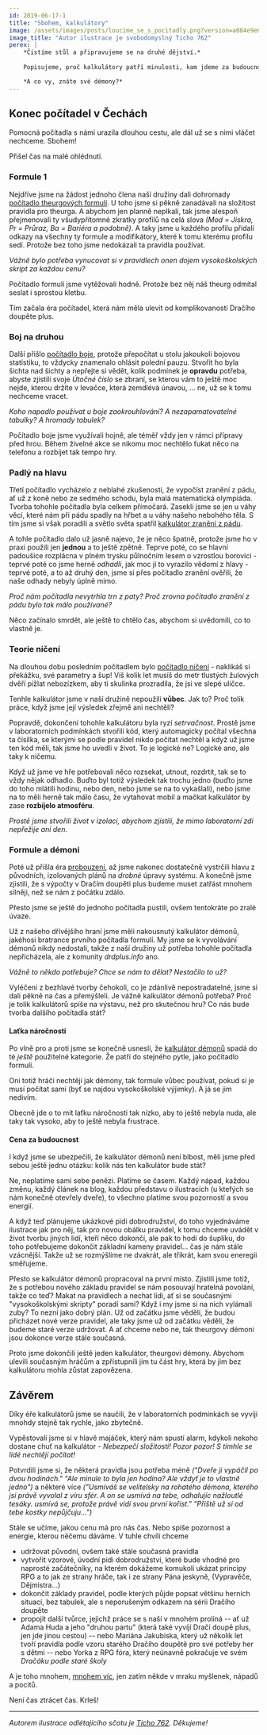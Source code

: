 ```yaml
---
id: 2019-06-17-1
title: "Sbohem, kalkulátory"
image: /assets/images/posts/loucime_se_s_pocitadly.png?version=a084e9e08b0006106ac67928ef6db771
image_title: "Autor ilustrace je svobodomyslný Ticho 762"
perex: |
    *Čistíme stůl a připravujeme se na druhé dějství.*
    
    Popisujeme, proč kalkulátory patří minulosti, kam jdeme za budoucností Dračího doupěte plus a jak vzácný je čas na práci.

    *A co vy, znáte své démony?*
---
```


## Konec počítadel v Čechách

Pomocná počítadla s námi urazila dlouhou cestu, ale dál už se s nimi vláčet nechceme. Sbohem!

Přišel čas na malé ohlédnutí.

### Formule 1

Nejdříve jsme na žádost jednoho člena naší družiny dali dohromady [počítadlo theurgových formulí](https://formule.theurg.drdplus.info/). U toho jsme si pěkně zanadávali na složitost pravidla pro theurga. A abychom jen planně neplkali, tak jsme alespoň přejmenovali ty všudypřítomné zkratky profilů na celá slova *(Mod = Jiskra, Pr = Průraz, Ba = Bariéra a podobně)*.
A taky jsme u každého profilu přidali odkazy na všechny ty formule a modifikátory, které k tomu kterému profilu sedí. Protože bez toho jsme nedokázali ta pravidla používat.

*Vážně bylo potřeba vynucovat si v pravidlech onen dojem vysokoškolských skript za každou cenu?*

Počítadlo formulí jsme vytěžovali hodně. Protože bez něj náš theurg odmítal seslat i sprostou kletbu.

Tím začala éra počítadel, která nám měla ulevit od komplikovanosti Dračího doupěte plus.

### Boj na druhou

Další přišlo [počítadlo boje](https://boj.drdplus.info/), protože přepočítat u stolu jakoukoli bojovou statistiku, to vždycky znamenalo ohlásit polední pauzu. Stvořit ho byla šichta nad šichty a nepřejte si vědět, kolik podmínek je **opravdu** potřeba, abyste zjistili svoje *Útočné číslo* se zbraní, se kterou vám to ještě moc nejde, kterou držíte v levačce, která zemdlévá únavou, ... ne, už se k tomu nechceme vracet.

*Koho napadlo používat u boje zaokrouhlování? A nezapamatovatelné tabulky? A hromady tabulek?*

Počítadlo boje jsme využívali hojně, ale téměř vždy jen v rámci přípravy před hrou. Během živelné akce se nikomu moc nechtělo ťukat něco na telefonu a rozbíjet tak tempo hry.

### Padlý na hlavu

Třetí počítadlo vycházelo z neblahé zkušenosti, že vypočíst zranění z pádu, ať už z koně nebo ze sedmého schodu, byla malá matematická olympiáda.
Tvorba tohohle počítadla byla celkem přímočará. Zasekli jsme se jen u váhy věcí, které nám při pádu spadly na hřbet a u váhy našeho nebohého těla. S tím jsme si však poradili a světlo světa spatřil [kalkulátor zranění z pádu](https://pad.drdplus.info/).

A tohle počítadlo dalo už jasně najevo, že je něco špatně, protože jsme ho v praxi použili jen **jednou** a to ještě zpětně. Teprve poté, co se hlavní padoušice rozplácna v plném trysku půlnočním lesem o vzrostlou borovici - teprvé poté co jsme herně *odhadli*, jak moc jí to vyrazilo vědomí z hlavy - teprvé poté, a to až druhý den, jsme si přes počítadlo zranění ověřili, že naše odhady nebyly úplně mimo.

*Proč nám počítadla nevytrhla trn z paty? Proč zrovna počítadlo zranění z pádu bylo tak málo používané?*

Něco začínalo smrdět, ale ještě to chtělo čas, abychom si uvědomili, co to vlastně je.

### Teorie ničení

Na dlouhou dobu posledním počítadlem bylo [počítadlo ničení](https://niceni.drdplus.info/) - naklikáš si překážku, své parametry a šup! Víš kolik let musíš do metr tlustých žulových dvěří pižlat nebozízkem, aby ti skulinka prozradila, že jsi ve slepé uličce.

Tenhle kalkulátor jsme v naší družině nepoužili **vůbec**. Jak to? Proč tolik práce, když jsme její výsledek zřejmě ani nechtěli? 

Popravdě, dokončení tohohle kalkulátoru byla ryzí *setrvačnost*. Prostě jsme v laboratorních podmínkách stvořili kód, který automagicky počítal všechna ta čísílka, se kterými se podle pravidel nikdo počítat nechtěl a když už jsme ten kód měli, tak jsme ho uvedli v život. To je logické ne?
Logické ano, ale taky k ničemu.

Když už jsme ve hře potřebovali něco rozsekat, utnout, rozdrtit, tak se to vždy nějak odhadlo. Buďto byl totiž výsledek tak trochu jedno (buďto jsme do toho mlátili hodinu, nebo den, nebo jsme se na to vykašlali), nebo jsme na to měli herně tak málo času, že vytahovat mobil a mačkat kalkulátor by zase **rozbíjelo atmosféru**.

*Prostě jsme stvořili život v izolaci, abychom zjistili, že mimo laboratorní zdi nepřežije ani den.*

### Formule a démoni

Poté už přišla éra [probouzení](2019-03-12-ucime_se_z_chyb.md), až jsme nakonec dostatečně vystrčili hlavu z původních, izolovaných plánů na *drobné* úpravy systému. A konečně jsme zjistili, že s výpočty v Dračím doupěti plus budeme muset zatřást mnohem silněji, než se nám z počátku zdálo.

Přesto jsme se ještě do jednoho počítadla pustili, ovšem tentokráte po zralé úvaze.

Už z našeho dřívějšího hraní jsme měli nakousnutý kalkulátor démonů, jakéhosi bratrance prvního počítadla formulí.
My jsme se k vyvolávání démonů nikdy nedostali, takže z naší družiny už potřeba tohohle počítadla nepřicházela, ale z komunity *drdplus.info* ano.

*Vážně to někdo potřebuje? Chce se nám to dělat? Nestačilo to už?*

Vyléčeni z bezhlavé tvorby čehokoli, co je zdánlivě nepostradatelné, jsme si dali pěkně na čas a přemýšleli. Je vážně kalkulátor démonů potřeba? Proč je tolik kalkulátorů spíše na výstavu, než pro skutečnou hru? Co nás bude tvorba dalšího počítadla stát?

#### Laťka náročnosti

Po vlně pro a proti jsme se konečně usnesli, že [kalkulátor démonů](https://demon.theurg.drdplus.info/) spadá do té *ještě* použitelné kategorie. Že patří do stejného pytle, jako počítadlo formulí.

Oni totiž hráči nechtějí jak démony, tak formule vůbec používat, pokud si je musí počítat sami (byť se najdou vysokoškolské výjimky). A já se jim nedivím.

Obecně jde o to mít laťku náročnosti tak nízko, aby to ještě nebyla nuda, ale taky tak vysoko, aby to ještě nebyla frustrace.

#### Cena za budoucnost

I když jsme se ubezpečili, že kalkulátor démonů není blbost, měli jsme před sebou ještě jednu otázku: kolik nás ten kalkulátor bude stát?

Ne, neplatíme sami sebe penězi. Platíme se časem. Každý nápad, každou změnu, každý článek na blog, každou představu o ilustracích (u ktefých se nám konečně otevřely dveře), to všechno platíme svou pozorností a svou energií. 

A když teď plánujeme ukázkové pidi dobrodružství, do toho vyjednáváme ilustrace jak pro něj, tak pro novou obálku pravidel, k tomu chceme uvádět v život tvorbu jiných lidí, kteří něco dokončí, ale pak to hodí do šuplíku, do toho potřebujeme dokončit základní kameny pravidel... čas je nám stále vzácnější. Takže už se rozmýšlíme ne dvakrát, ale třikrát, kam svou eneregii směřujeme.

Přesto se kalkulátor démonů propracoval na první místo. Zjistili jsme totiž, že s potřebou nového základu pravidel se nám posouvají hratelná povolání, takže co teď? Makat na pravidlech a nechat lidi, ať si se současnými "vysokoškolskými skripty" poradí sami? Když i my jsme si na nich vylámali zuby? To nezní jako dobrý plán.
Už od začátku jsme věděli, že budou přicházet nové verze pravidel, ale taky jsme už od začátku věděli, že budeme staré verze udržovat. A ať chceme nebo ne, tak theurgovy démoni jsou dokonce verze stále současná.

Proto jsme dokončili ještě jeden kalkulátor, theurgovi démony. Abychom ulevili současným hráčům a zpřístupnili jim tu část hry, která by jim bez kalkulátoru mohla zůstat zapovězena.

## Závěrem

Díky éře kalkulátorů jsme se naučili, že v laboratorních podmínkách se vyvíjí mnohdy stejně tak rychle, jako zbytečně.

Vypěstovali jsme si v hlavě majáček, který nám spustí alarm, kdykoli nekoho dostane chuť na kalkulátor - *Nebezpečí složitosti! Pozor pozor! S tímhle se lidé nechtějí počítat!*

Potvrdili jsme si, že některá pravidla jsou potřeba méně *("Dveře ji vypáčil po dvou hodinách." "Ale minule to byla jen hodina? Ale vždyť je to vlastně jedno")* a některé více *("Usmíváš se velitelsky na rohatého démona, kterého jsi právě vyvolal z víru sfér. A on se usmívá na tebe, odhalujíc nažloutlé tesáky. usmívá se, protože právě vidí svou první kořist." "Příště už si od tebe kostky nepůjčuju...")*

Stále se učíme, jakou cenu má pro nás čas. Nebo spíše pozornost a energie, kterou něčemu dáváme. V tuhle chvíli chceme

- udržovat původní, ovšem také stále současná pravidla
- vytvořit vzorové, úvodní pidi dobrodružství, které bude vhodné pro naprosté začátečníky, na kterém dokážeme komukoli ukázat principy RPG a to jak ze strany hráče, tak i ze strany Pána jeskyně, (Vypravěče, Dějmistra...)
- dokončit základy pravidel, podle kterých půjde popsat většinu herních situací, bez tabulek, ale s neporušeným odkazem na sérii Dračího doupěte
- propojit další tvůrce, jejichž práce se s naší v mnohém prolíná
-- ať už Adama Huda a jeho "druhou partu" (která také vyvíjí Dračí doupě plus, jen jde jinou cestou)
-- nebo Mariána Jakubiska, který už několik let tvoří pravidla podle vzoru starého Dračího doupětě pro své potřeby her s dětmi
-- nebo Yorka z RPG fóra, který neúnavně pokračuje ve svém *Dračáku podle staré školy*

A je toho mnohem, [mnohem víc](https://trello.com/b/L64FNYj3/drdplusinfo), jen zatím někde v mraku myšlenek, nápadů a pocitů.

Není čas ztrácet čas. Krleš!

---

*Autorem ilustrace odlétajícího sčotu je [Ticho 762](https://www.facebook.com/ticho762). Děkujeme!*